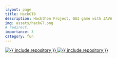 ```yaml
---
layout: page
title: HackGT8
description: Hackthon Project, GUI game with JAVA
img: assets/hackGT.png
# redirect: 
importance: 3
category: fun
---
```


<div class="repo p-2 text-center">
  <a href="https://github.com/zhaodong03/HackGT8_Covid_War">
    <img class="repo-img-light w-100" alt="{{ include.repository }}" src="https://github-readme-stats.vercel.app/api/pin/?username=zhaodong03&repo=HackGT8_Covid_War&theme={{ site.repo_theme_light }}&show_owner={{ show_owner }}">
    <img class="repo-img-dark w-100" alt="{{ include.repository }}" src="https://github-readme-stats.vercel.app/api/pin/?username=zhaodong03&repo=HackGT8_Covid_War&theme={{ site.repo_theme_light }}&show_owner={{ show_owner }}">
  </a>
</div>
